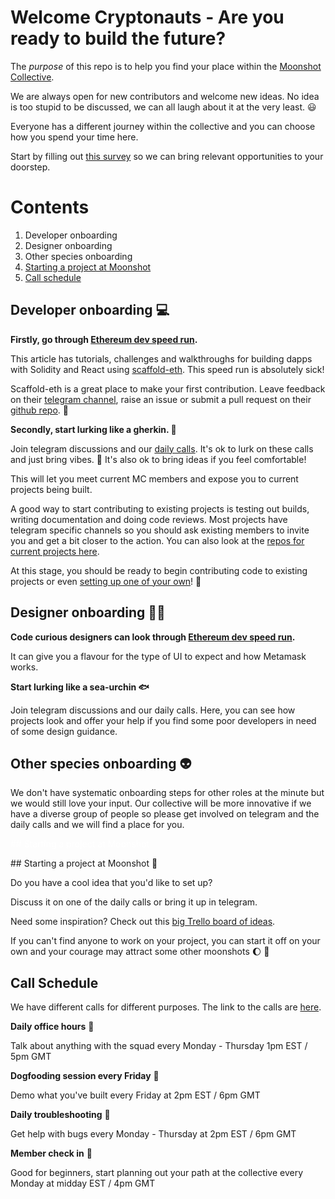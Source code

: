 # **Welcome Cryptonauts - Are you ready to build the future?**


The *purpose* of this repo is to help you find your place within the [Moonshot Collective](https://www.moonshotcollective.space).

We are always open for new contributors and welcome new ideas. No idea is too stupid to be discussed, we can all laugh about it at the very least. :smiley: 

Everyone has a different journey within the collective and you can choose how you spend your time here. 

Start by filling out [this survey](https://docs.google.com/forms/d/1izilMBRoE3krtTPmHR9Tbw1ScvX6gSYBFltCGp7gv6A/edit) so we can bring relevant opportunities to your doorstep.

# Contents
1. Developer onboarding
2. Designer onboarding
3. Other species onboarding
4. [Starting a project at Moonshot](#starting-a-project-at-moonshot)
5. [Call schedule](#call-schedule)

## Developer onboarding :computer: 

**Firstly, go through [Ethereum dev speed run](https://medium.com/@austin_48503/%EF%B8%8Fethereum-dev-speed-run-bd72bcba6a4c).**

This article has tutorials, challenges and walkthroughs for building dapps with Solidity and React using [scaffold-eth](https://github.com/scaffold-eth/scaffold-eth). This speed run is absolutely sick!

Scaffold-eth is a great place to make your first contribution. Leave feedback on their [telegram channel](https://t.me/joinchat/KByvmRe5wkR-8F_zz6AjpA), raise an issue or submit a pull request on their [github repo](https://github.com/scaffold-eth/scaffold-eth). :cake: 
&nbsp;  

**Secondly, start lurking like a gherkin. :cucumber:**

Join telegram discussions and our [daily calls](#call-schedule). It's ok to lurk on these calls and just bring vibes. :call_me_hand:   It's also ok to bring ideas if you feel comfortable!

This will let you meet current MC members and expose you to current projects being built.

A good way to start contributing to existing projects is testing out builds, writing documentation and doing code reviews. Most projects have telegram specific channels so you should ask existing members to invite you and get a bit closer to the action. You can also look at the [repos for current projects here](https://github.com/orgs/moonshotcollective/repositories).


At this stage, you should be ready to begin contributing code to existing projects or even [setting up one of your own](#starting-a-project-at-moonshot)! :rainbow: 

## Designer onboarding :artist: 

**Code curious designers can look through [Ethereum dev speed run](https://medium.com/@austin_48503/%EF%B8%8Fethereum-dev-speed-run-bd72bcba6a4c).**

It can give you a flavour for the type of UI to expect and how Metamask works.

**Start lurking like a sea-urchin :fish:**

Join telegram discussions and our daily calls. Here, you can see how projects look and offer your help if you find some poor developers in need of some design guidance.

## Other species onboarding 👽

We don't have systematic onboarding steps for other roles at the minute but we would still love your input. Our collective will be more innovative if we have a diverse group of people so please get involved on telegram and the daily calls and we will find a place for you.

<p style='color:white'>## Starting a project at Moonshot</p>
## Starting a project at Moonshot 🚀


Do you have a cool idea that you'd like to set up?

Discuss it on one of the daily calls or bring it up in telegram.

Need some inspiration? Check out this [big Trello board of ideas](https://trello.com/b/qDaciNgF/moonshot-collective).

If you can't find anyone to work on your project, you can start it off on your own and your courage may attract some other moonshots :moon: :rocket:


## Call Schedule



We have different calls for different purposes. The link to the calls are [here](https://meet.jit.si/moonshotcollective).

**Daily office hours** 🧙

Talk about anything with the squad every Monday - Thursday 1pm EST / 5pm GMT

**Dogfooding session every Friday** :dog:

Demo what you've built every Friday at 2pm EST / 6pm GMT

**Daily troubleshooting** :bug:

Get help with bugs every Monday - Thursday at 2pm EST / 6pm GMT

**Member check in** :bug:

Good for beginners, start planning out your path at the collective every Monday at midday EST / 4pm GMT
